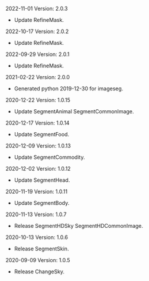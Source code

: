 2022-11-01 Version: 2.0.3
- Update RefineMask.

2022-10-17 Version: 2.0.2
- Update RefineMask.

2022-09-29 Version: 2.0.1
- Update RefineMask.

2021-02-22 Version: 2.0.0
- Generated python 2019-12-30 for imageseg.

2020-12-22 Version: 1.0.15
- Update SegmentAnimal SegmentCommonImage.

2020-12-17 Version: 1.0.14
- Update SegmentFood.

2020-12-09 Version: 1.0.13
- Update SegmentCommodity.

2020-12-02 Version: 1.0.12
- Update SegmentHead.

2020-11-19 Version: 1.0.11
- Update SegmentBody.

2020-11-13 Version: 1.0.7
- Release SegmentHDSky SegmentHDCommonImage.

2020-10-13 Version: 1.0.6
- Release SegmentSkin.

2020-09-09 Version: 1.0.5
- Release ChangeSky.

